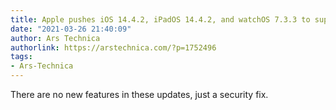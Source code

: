 ```yaml
---
title: Apple pushes iOS 14.4.2, iPadOS 14.4.2, and watchOS 7.3.3 to supported devices
date: "2021-03-26 21:40:09"
author: Ars Technica
authorlink: https://arstechnica.com/?p=1752496
tags:
- Ars-Technica
---
```

There are no new features in these updates, just a security fix.